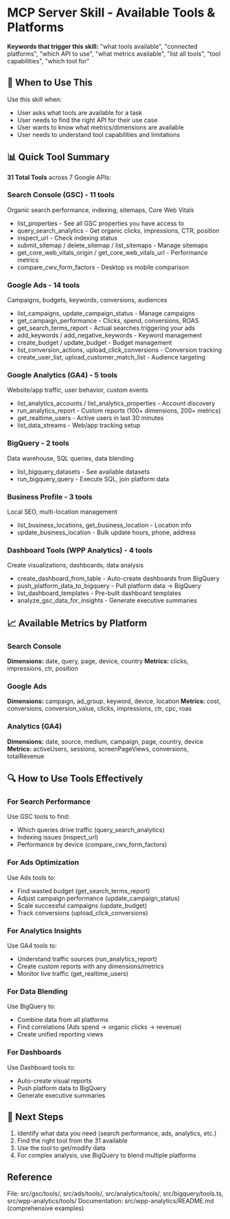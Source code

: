 # MCP Server Skill - Available Tools & Platforms

**Keywords that trigger this skill:** "what tools available", "connected platforms", "which API to use", "what metrics available", "list all tools", "tool capabilities", "which tool for"

## 🎯 When to Use This

Use this skill when:
- User asks what tools are available for a task
- User needs to find the right API for their use case
- User wants to know what metrics/dimensions are available
- User needs to understand tool capabilities and limitations

## 📊 Quick Tool Summary

**31 Total Tools** across 7 Google APIs:

### Search Console (GSC) - 11 tools
Organic search performance, indexing, sitemaps, Core Web Vitals
- list_properties - See all GSC properties you have access to
- query_search_analytics - Get organic clicks, impressions, CTR, position
- inspect_url - Check indexing status
- submit_sitemap / delete_sitemap / list_sitemaps - Manage sitemaps
- get_core_web_vitals_origin / get_core_web_vitals_url - Performance metrics
- compare_cwv_form_factors - Desktop vs mobile comparison

### Google Ads - 14 tools
Campaigns, budgets, keywords, conversions, audiences
- list_campaigns, update_campaign_status - Manage campaigns
- get_campaign_performance - Clicks, spend, conversions, ROAS
- get_search_terms_report - Actual searches triggering your ads
- add_keywords / add_negative_keywords - Keyword management
- create_budget / update_budget - Budget management
- list_conversion_actions, upload_click_conversions - Conversion tracking
- create_user_list, upload_customer_match_list - Audience targeting

### Google Analytics (GA4) - 5 tools
Website/app traffic, user behavior, custom events
- list_analytics_accounts / list_analytics_properties - Account discovery
- run_analytics_report - Custom reports (100+ dimensions, 200+ metrics)
- get_realtime_users - Active users in last 30 minutes
- list_data_streams - Web/app tracking setup

### BigQuery - 2 tools
Data warehouse, SQL queries, data blending
- list_bigquery_datasets - See available datasets
- run_bigquery_query - Execute SQL, join platform data

### Business Profile - 3 tools
Local SEO, multi-location management
- list_business_locations, get_business_location - Location info
- update_business_location - Bulk update hours, phone, address

### Dashboard Tools (WPP Analytics) - 4 tools
Create visualizations, dashboards, data analysis
- create_dashboard_from_table - Auto-create dashboards from BigQuery
- push_platform_data_to_bigquery - Pull platform data → BigQuery
- list_dashboard_templates - Pre-built dashboard templates
- analyze_gsc_data_for_insights - Generate executive summaries

## 📈 Available Metrics by Platform

### Search Console
**Dimensions:** date, query, page, device, country
**Metrics:** clicks, impressions, ctr, position

### Google Ads
**Dimensions:** campaign, ad_group, keyword, device, location
**Metrics:** cost, conversions, conversion_value, clicks, impressions, ctr, cpc, roas

### Analytics (GA4)
**Dimensions:** date, source, medium, campaign, page, country, device
**Metrics:** activeUsers, sessions, screenPageViews, conversions, totalRevenue

## 🔍 How to Use Tools Effectively

### For Search Performance
Use GSC tools to find:
- Which queries drive traffic (query_search_analytics)
- Indexing issues (inspect_url)
- Performance by device (compare_cwv_form_factors)

### For Ads Optimization
Use Ads tools to:
- Find wasted budget (get_search_terms_report)
- Adjust campaign performance (update_campaign_status)
- Scale successful campaigns (update_budget)
- Track conversions (upload_click_conversions)

### For Analytics Insights
Use GA4 tools to:
- Understand traffic sources (run_analytics_report)
- Create custom reports with any dimensions/metrics
- Monitor live traffic (get_realtime_users)

### For Data Blending
Use BigQuery to:
- Combine data from all platforms
- Find correlations (Ads spend → organic clicks → revenue)
- Create unified reporting views

### For Dashboards
Use Dashboard tools to:
- Auto-create visual reports
- Push platform data to BigQuery
- Generate executive summaries

## 🚀 Next Steps

1. Identify what data you need (search performance, ads, analytics, etc.)
2. Find the right tool from the 31 available
3. Use the tool to get/modify data
4. For complex analysis, use BigQuery to blend multiple platforms

## Reference

File: src/gsc/tools/, src/ads/tools/, src/analytics/tools/, src/bigquery/tools.ts, src/wpp-analytics/tools/
Documentation: src/wpp-analytics/README.md (comprehensive examples)
